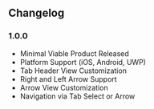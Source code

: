 ## Changelog
### 1.0.0
* Minimal Viable Product Released
* Platform Support (iOS, Android, UWP)
* Tab Header View Customization
* Right and Left Arrow Support
* Arrow View Customization
* Navigation via Tab Select or Arrow
